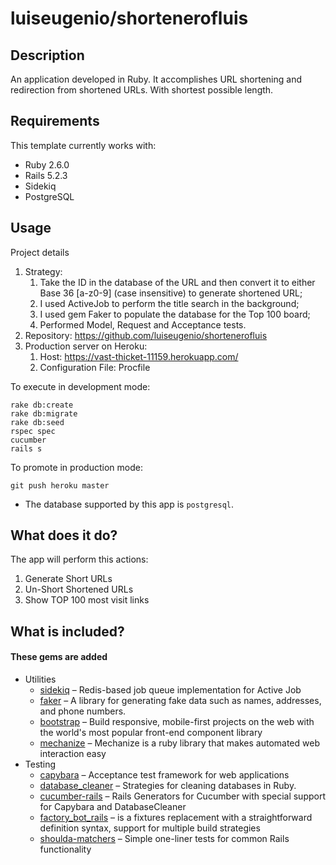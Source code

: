 # luiseugenio/shortenerofluis

## Description

An application developed in Ruby. It accomplishes URL shortening and redirection from shortened URLs. With shortest possible length.

## Requirements

This template currently works with:

* Ruby 2.6.0
* Rails 5.2.3
* Sidekiq
* PostgreSQL

## Usage

Project details

1. Strategy:
    1. Take the ID in the database of the URL and then convert it to either Base 36 [a-z0-9] (case insensitive) to generate shortened URL;
    2. I used ActiveJob to perform the title search in the background;
    3. I used gem Faker to populate the database for the Top 100 board;
    4. Performed Model, Request and Acceptance tests.
2. Repository: https://github.com/luiseugenio/shortenerofluis
3. Production server on Heroku:
    1. Host: https://vast-thicket-11159.herokuapp.com/
    2. Configuration File: Procfile

To execute in development mode:

```
rake db:create
rake db:migrate
rake db:seed
rspec spec
cucumber
rails s
```

To promote in production mode:

```
git push heroku master
```

* The database supported by this app is `postgresql`.

## What does it do?

The app will perform this actions:

1. Generate Short URLs
2. Un-Short Shortened URLs
3. Show TOP 100 most visit links

## What is included?

#### These gems are added

* Utilities
    * [sidekiq][] – Redis-based job queue implementation for Active Job
    * [faker][] – A library for generating fake data such as names, addresses, and phone numbers.
    * [bootstrap][] – Build responsive, mobile-first projects on the web with the world's most popular front-end component library
    * [mechanize][] – Mechanize is a ruby library that makes automated web interaction easy
* Testing
    * [capybara][] – Acceptance test framework for web applications
    * [database_cleaner][] – Strategies for cleaning databases in Ruby.
    * [cucumber-rails][] – Rails Generators for Cucumber with special support for Capybara and DatabaseCleaner
    * [factory_bot_rails][] – is a fixtures replacement with a straightforward definition syntax, support for multiple build strategies
    * [shoulda-matchers][] – Simple one-liner tests for common Rails functionality

[sidekiq]:http://sidekiq.org
[faker]:https://github.com/stympy/faker
[bootstrap]:http://getbootstrap.com
[mechanize]:https://github.com/sparklemotion/mechanize
[capybara]:https://github.com/cucumber/cucumber-rails
[database_cleaner]:https://github.com/DatabaseCleaner/database_cleaner
[cucumber-rails]:https://github.com/cucumber/cucumber-rails
[factory_bot_rails]:https://github.com/thoughtbot/factory_bot_rails
[shoulda-matchers]:https://github.com/thoughtbot/shoulda-matchers